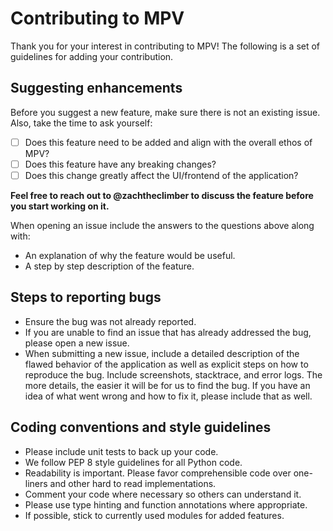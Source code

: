 # Contributing to MPV

Thank you for your interest in contributing to MPV! The following is a set of guidelines for adding your contribution.

 ## Suggesting enhancements

 Before you suggest a new feature, make sure there is not an existing issue. Also, take the time to ask yourself:

 - [ ] Does this feature need to be added and align with the overall ethos of MPV?
 - [ ] Does this feature have any breaking changes?
 - [ ] Does this change greatly affect the UI/frontend of the application?

 **Feel free to reach out to @zachtheclimber to discuss the feature before you start working on it.**

 When opening an issue include the answers to the questions above along with:

 - An explanation of why the feature would be useful.
 - A step by step description of the feature.

 ## Steps to reporting bugs

- Ensure the bug was not already reported.
- If you are unable to find an issue that has already addressed the bug, please open a new issue.
- When submitting a new issue, include a detailed description of the flawed behavior of the application as well as explicit steps on how to reproduce the bug. Include screenshots, stacktrace, and error logs. The more details, the easier it will be for us to find the bug. If you have an idea of what went wrong and how to fix it, please include that as well.

 ## Coding conventions and style guidelines

 - Please include unit tests to back up your code.
 - We follow PEP 8 style guidelines for all Python code.
 - Readability is important. Please favor comprehensible code over one-liners and other hard to read implementations.
 - Comment your code where necessary so others can understand it.
 - Please use type hinting and function annotations where appropriate.
 - If possible, stick to currently used modules for added features.
